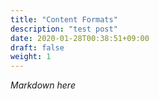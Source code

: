 ```yaml
---
title: "Content Formats"
description: "test post"
date: 2020-01-28T00:38:51+09:00
draft: false
weight: 1
---
```


*Markdown here*